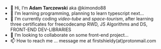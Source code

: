 - 👋 Hi, I’m **Adam Tarczewski** aka @kimondo88
- 👀 I’m learning programming, planning to learn typescript next...
- 🌱 I’m currently coding *video-tube* and *space-tourism*, after learning three certificates for freecodecamp RWD, JS Algorithms and DS, FRONT-END DEV-LIBRARIES
- 💞️ I’m looking to collaborate on some front-end project...
- 📫 How to reach me ... message me at firstshieldy(at)protonmail.com

<!---
kimondo88/kimondo88 is a ✨ special ✨ repository because its `README.md` (this file) appears on your GitHub profile.
You can click the Preview link to take a look at your changes.
--->

